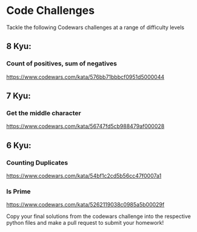 # Code Challenges

Tackle the following Codewars challenges at a range of difficulty levels


## 8 Kyu:
### Count of positives, sum of negatives
https://www.codewars.com/kata/576bb71bbbcf0951d5000044

## 7 Kyu:
### Get the middle character
https://www.codewars.com/kata/56747fd5cb988479af000028

## 6 Kyu:
### Counting Duplicates
https://www.codewars.com/kata/54bf1c2cd5b56cc47f0007a1

### Is Prime
https://www.codewars.com/kata/5262119038c0985a5b00029f 

Copy your final solutions from the codewars challenge into the respective python files and make a pull request to submit your homework!
